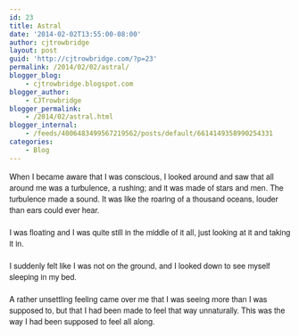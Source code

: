```yaml
---
id: 23
title: Astral
date: '2014-02-02T13:55:00-08:00'
author: cjtrowbridge
layout: post
guid: 'http://cjtrowbridge.com/?p=23'
permalink: /2014/02/02/astral/
blogger_blog:
    - cjtrowbridge.blogspot.com
blogger_author:
    - CJTrowbridge
blogger_permalink:
    - /2014/02/astral.html
blogger_internal:
    - /feeds/4006483499567219562/posts/default/6614149358990254331
categories:
    - Blog
---
```


<span style="font-family: Helvetica Neue, Arial, Helvetica, sans-serif;">When I became aware that I was conscious, I looked around and saw that all around me was a turbulence, a rushing; and it was made of stars and men. The turbulence made a sound. It was like the roaring of a thousand oceans, louder than ears could ever hear. </span>  
<span style="font-family: Helvetica Neue, Arial, Helvetica, sans-serif;">  
</span><span style="font-family: Helvetica Neue, Arial, Helvetica, sans-serif;">I was floating and I was quite still in the middle of it all, just looking at it and taking it in.</span>  
<span style="font-family: Helvetica Neue, Arial, Helvetica, sans-serif;">  
</span><span style="font-family: Helvetica Neue, Arial, Helvetica, sans-serif;">I suddenly felt like I was not on the ground, and I looked down to see myself sleeping in my bed. </span>  
<span style="font-family: Helvetica Neue, Arial, Helvetica, sans-serif;">  
</span><span style="font-family: Helvetica Neue, Arial, Helvetica, sans-serif;">A rather unsettling feeling came over me that I was seeing more than I was supposed to, but that I had been made to feel that way unnaturally. This was the way I had been supposed to feel all along. </span>